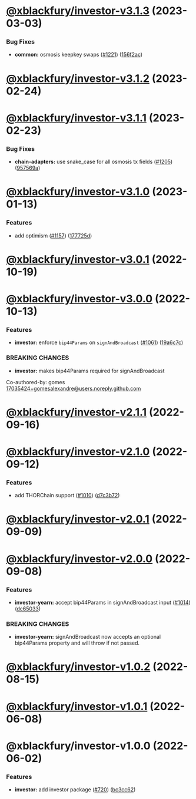 # [@xblackfury/investor-v3.1.3](https://github.com/xnephilim/lib/compare/@xblackfury/investor-v3.1.2...@xblackfury/investor-v3.1.3) (2023-03-03)


### Bug Fixes

* **common:** osmosis keepkey swaps ([#1221](https://github.com/xnephilim/lib/issues/1221)) ([156f2ac](https://github.com/xnephilim/lib/commit/156f2acf815fe05a74fdfbe7238f813936f2a2b9))

# [@xblackfury/investor-v3.1.2](https://github.com/xnephilim/lib/compare/@xblackfury/investor-v3.1.1...@xblackfury/investor-v3.1.2) (2023-02-24)

# [@xblackfury/investor-v3.1.1](https://github.com/xnephilim/lib/compare/@xblackfury/investor-v3.1.0...@xblackfury/investor-v3.1.1) (2023-02-23)


### Bug Fixes

* **chain-adapters:** use snake_case for all osmosis tx fields ([#1205](https://github.com/xnephilim/lib/issues/1205)) ([957569a](https://github.com/xnephilim/lib/commit/957569a5e3460ae56a40d6d8337398504f741a8f))

# [@xblackfury/investor-v3.1.0](https://github.com/xnephilim/lib/compare/@xblackfury/investor-v3.0.1...@xblackfury/investor-v3.1.0) (2023-01-13)


### Features

* add optimism ([#1157](https://github.com/xnephilim/lib/issues/1157)) ([177725d](https://github.com/xnephilim/lib/commit/177725dc04c00ba982bbebe8e84a7edcff395367))

# [@xblackfury/investor-v3.0.1](https://github.com/xnephilim/lib/compare/@xblackfury/investor-v3.0.0...@xblackfury/investor-v3.0.1) (2022-10-19)

# [@xblackfury/investor-v3.0.0](https://github.com/xnephilim/lib/compare/@xblackfury/investor-v2.1.1...@xblackfury/investor-v3.0.0) (2022-10-13)


### Features

* **investor:** enforce `bip44Params` on `signAndBroadcast` ([#1061](https://github.com/xnephilim/lib/issues/1061)) ([19a6c7c](https://github.com/xnephilim/lib/commit/19a6c7c732db506b69548791c188868104738115))


### BREAKING CHANGES

* **investor:** makes bip44Params required for signAndBroadcast

Co-authored-by: gomes <17035424+gomesalexandre@users.noreply.github.com>

# [@xblackfury/investor-v2.1.1](https://github.com/xnephilim/lib/compare/@xblackfury/investor-v2.1.0...@xblackfury/investor-v2.1.1) (2022-09-16)

# [@xblackfury/investor-v2.1.0](https://github.com/xnephilim/lib/compare/@xblackfury/investor-v2.0.1...@xblackfury/investor-v2.1.0) (2022-09-12)


### Features

* add THORChain support ([#1010](https://github.com/xnephilim/lib/issues/1010)) ([d7c3b72](https://github.com/xnephilim/lib/commit/d7c3b72bbda9795f87fa8f73c35926c95026a3c2))

# [@xblackfury/investor-v2.0.1](https://github.com/xnephilim/lib/compare/@xblackfury/investor-v2.0.0...@xblackfury/investor-v2.0.1) (2022-09-09)

# [@xblackfury/investor-v2.0.0](https://github.com/xnephilim/lib/compare/@xblackfury/investor-v1.0.2...@xblackfury/investor-v2.0.0) (2022-09-08)


### Features

* **investor-yearn:** accept bip44Params in signAndBroadcast input ([#1014](https://github.com/xnephilim/lib/issues/1014)) ([dc65033](https://github.com/xnephilim/lib/commit/dc65033851000a476db4f3ac073d26c40094969c))


### BREAKING CHANGES

* **investor-yearn:** signAndBroadcast now accepts an optional bip44Params property and will throw if not passed.

# [@xblackfury/investor-v1.0.2](https://github.com/xnephilim/lib/compare/@xblackfury/investor-v1.0.1...@xblackfury/investor-v1.0.2) (2022-08-15)

# [@xblackfury/investor-v1.0.1](https://github.com/xnephilim/lib/compare/@xblackfury/investor-v1.0.0...@xblackfury/investor-v1.0.1) (2022-06-08)

# @xblackfury/investor-v1.0.0 (2022-06-02)


### Features

* **investor:** add investor package ([#720](https://github.com/xnephilim/lib/issues/720)) ([bc3cc62](https://github.com/xnephilim/lib/commit/bc3cc62b6dfad754da27945ae07be17b6fc04124))
